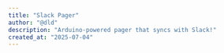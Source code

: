 ```yaml
---
title: "Slack Pager"
author: "@dld"
description: "Arduino-powered pager that syncs with Slack!"
created_at: "2025-07-04"
---
```


